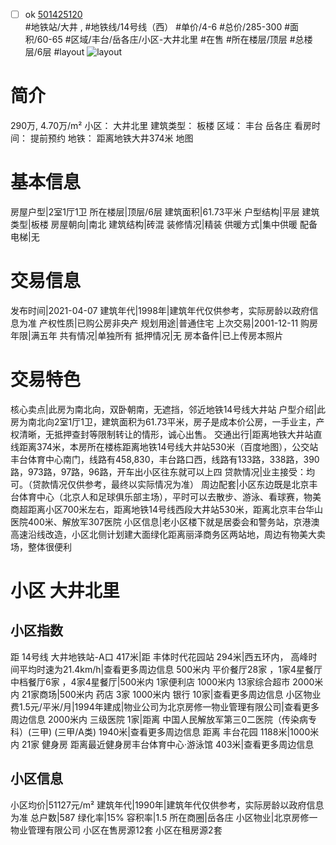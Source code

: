 - [ ] ok [501425120](https://bj.5i5j.com/ershoufang/501425120.html)  
 #地铁站/大井 ,  #地铁线/14号线（西）
#单价/4-6 #总价/285-300 #面积/60-65   #区域/丰台/岳各庄/小区-大井北里 #在售 #所在楼层/顶层 #总楼层/6层 #layout 
![layout](http://image2a.5i5j.com/bdir/layout/8d9d5ccb264840e2b9351dd3bb6b3583.jpg_P5.jpg) 
# 简介 
 290万,  4.70万/m² 
小区： 大井北里
建筑类型： 板楼
区域： 丰台 岳各庄
看房时间： 提前预约
地铁： 距离地铁大井374米 地图
# 基本信息 
 房屋户型|2室1厅1卫
所在楼层|顶层/6层
建筑面积|61.73平米
户型结构|平层
建筑类型|板楼
房屋朝向|南北
建筑结构|砖混
装修情况|精装
供暖方式|集中供暖
配备电梯|无
# 交易信息 
 发布时间|2021-04-07
建筑年代|1998年|建筑年代仅供参考，实际房龄以政府信息为准
产权性质|已购公房非央产
规划用途|普通住宅
上次交易|2001-12-11
购房年限|满五年
共有情况|单独所有
抵押情况|无
房本备件|已上传房本照片
# 交易特色 
 核心卖点|此房为南北向，双卧朝南，无遮挡，邻近地铁14号线大井站
户型介绍|此房为南北向2室1厅1卫，建筑面积为61.73平米，房子是成本价公房，一手业主，产权清晰，无抵押查封等限制转让的情形，诚心出售。
交通出行|距离地铁大井站直线距离374米，本房所在楼栋距离地铁14号线大井站530米（百度地图），公交站丰台体育中心南门，线路有458,830，丰台路口西，线路有133路，338路，390路，973路，97路，96路，开车出小区往东就可以上四
贷款情况|业主接受：均可。（贷款情况仅供参考，最终以实际情况为准）
周边配套|小区东边既是北京丰台体育中心（北京人和足球俱乐部主场），平时可以去散步、游泳、看球赛，物美商超距离小区700米左右，距离地铁14号线西段大井站530米，距离北京丰台华山医院400米、解放军307医院
小区信息|老小区楼下就是居委会和警务站，京港澳高速沿线改造，小区北侧计划建大面绿化距离丽泽商务区两站地，周边有物美大卖场，整体很便利
# 小区 大井北里
## 小区指数 
 距 14号线 大井地铁站-A口 417米|距 丰体时代花园站 294米|西五环内， 高峰时间平均时速为21.4km/h|查看更多周边信息
500米内 平价餐厅28家 ，1家4星餐厅
中档餐厅6家 ，4家4星餐厅|500米内 1家便利店
1000米内 13家综合超市
2000米内 21家商场|500米内 药店 3家
1000米内 银行 10家|查看更多周边信息
小区物业费1.5元/平米/月|1994年建成|物业公司为北京房修一物业管理有限公司|查看更多周边信息
2000米内 三级医院 1家|距离 中国人民解放军第三0二医院（传染病专科）(三甲) (三甲/A类) 1940米|查看更多周边信息
距离 丰台花园 1188米|1000米内 21家 健身房
距离最近健身房丰台体育中心·游泳馆 403米|查看更多周边信息
## 小区信息 
 小区均价|51127元/m²
建筑年代|1990年|建筑年代仅供参考，实际房龄以政府信息为准
总户数|587
绿化率|15%
容积率|1.5
所在商圈|岳各庄
小区物业|北京房修一物业管理有限公司
小区在售房源12套
小区在租房源2套
